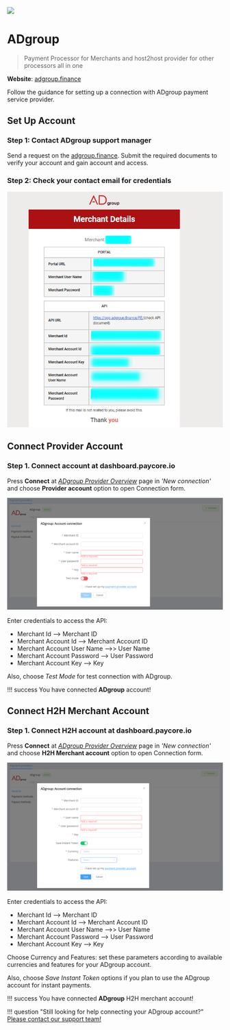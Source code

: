 <img src="https://static.openfintech.io/payment_providers/adgroup/logo.svg?w=400" width="400px" >

# ADgroup

> Payment Processor for Merchants and host2host provider for other processors all in one

**Website**: [adgroup.finance](https://adgroup.finance/en/)


Follow the guidance for setting up a connection with ADgroup payment service provider.

## Set Up Account

### Step 1: Contact ADgroup support manager

Send a request on the [adgroup.finance](https://adgroup.finance/en/). Submit the required documents to verify your account and gain account and access.

### Step 2: Check your contact email for credentials

![Email](images/email.png)

## Connect Provider Account

### Step 1. Connect account at dashboard.paycore.io

Press **Connect** at [*ADgroup Provider Overview*](https://dashboard.paycore.io/connect-directory/payment-providers/adgroup/general) page in *'New connection'* and choose **Provider account** option to open Connection form.

![Connect](images/provider-account.png)

Enter credentials to access the API:

* Merchant Id --> Merchant ID
* Merchant Account Id --> Merchant Account ID
* Merchant Account User Name -->> User Name
* Merchant Account Password --> User Password
* Merchant Account Key --> Key

Also, choose *Test Mode* for test connection with ADgroup.

!!! success
    You have connected **ADgroup** account!

## Connect H2H Merchant Account

### Step 1. Connect H2H account at dashboard.paycore.io

Press **Connect** at [*ADgroup Provider Overview*](https://dashboard.paycore.io/connect-directory/payment-providers/adgroup/general) page in *'New connection'* and choose **H2H Merchant account** option to open Connection form.

![Connect](images/h2h-merchant-account.png)

Enter credentials to access the API:

* Merchant Id --> Merchant ID
* Merchant Account Id --> Merchant Account ID
* Merchant Account User Name -->> User Name
* Merchant Account Password --> User Password
* Merchant Account Key --> Key

Choose Currency and Features: set these parameters according to available currencies and features for your ADgroup account.

Also, choose *Save Instant Token* options if you plan to use the ADgroup account for instant payments.

!!! success
    You have connected **ADgroup** H2H merchant account!

!!! question "Still looking for help connecting your ADgroup account?"
    [Please contact our support team!](mailto:support@paycore.io)
